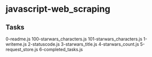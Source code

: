 # javascript-web_scraping

## Tasks
0-readme.js
100-starwars_characters.js
101-starwars_characters.js
1-writeme.js
2-statuscode.js
3-starwars_title.js
4-starwars_count.js
5-request_store.js
6-completed_tasks.js
